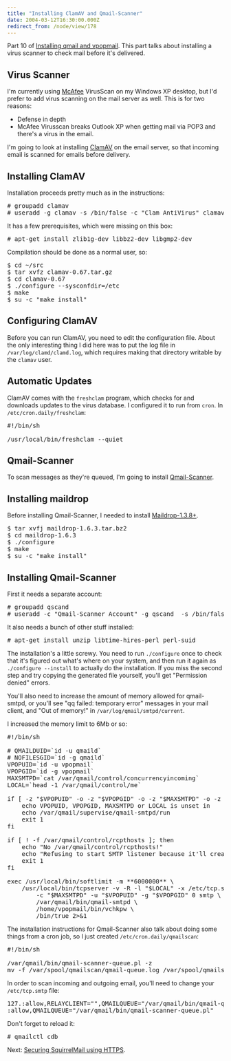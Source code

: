 ```yaml
---
title: "Installing ClamAV and Qmail-Scanner"
date: 2004-03-12T16:30:00.000Z
redirect_from: /node/view/178
---
```

Part 10 of [Installing qmail and vpopmail](/node/view/165). This part talks about installing a virus scanner to check mail before it's delivered.

## Virus Scanner

I'm currently using [McAfee](http://www.mcafee.com/) VirusScan on my Windows XP desktop, but I'd prefer to add virus scanning on the mail server as well. This is for two reasons:

*   Defense in depth
*   McAfee Virusscan breaks Outlook XP when getting mail via POP3 and there's a virus in the email.

I'm going to look at installing [ClamAV](http://www.clamav.net/) on the email server, so that incoming email is scanned for emails before delivery.

## Installing ClamAV

Installation proceeds pretty much as in the instructions:

<pre># groupadd clamav
# useradd -g clamav -s /bin/false -c "Clam AntiVirus" clamav</pre>

It has a few prerequisites, which were missing on this box:

<pre># apt-get install zlib1g-dev libbz2-dev libgmp2-dev</pre>

Compilation should be done as a normal user, so:

<pre>$ cd ~/src
$ tar xvfz clamav-0.67.tar.gz
$ cd clamav-0.67
$ ./configure --sysconfdir=/etc
$ make
$ su -c "make install"</pre>

## Configuring ClamAV

Before you can run ClamAV, you need to edit the configuration file. About the only interesting thing I did here was to put the log file in `/var/log/clamd/clamd.log`, which requires making that directory writable by the `clamav` user.

## Automatic Updates

ClamAV comes with the `freshclam` program, which checks for and downloads updates to the virus database. I configured it to run from `cron`. In `/etc/cron.daily/freshclam`:

<pre>#!/bin/sh

/usr/local/bin/freshclam --quiet</pre>

## Qmail-Scanner

To scan messages as they're queued, I'm going to install [Qmail-Scanner](http://qmail-scanner.sourceforge.net/).

## Installing maildrop

Before installing Qmail-Scanner, I needed to install [Maildrop-1.3.8+](http://download.sourceforge.net/courier/).

<pre>$ tar xvfj maildrop-1.6.3.tar.bz2
$ cd maildrop-1.6.3
$ ./configure
$ make
$ su -c "make install"</pre>

## Installing Qmail-Scanner

First it needs a separate account:

<pre># groupadd qscand
# useradd -c "Qmail-Scanner Account" -g qscand  -s /bin/false qscand</pre>

It also needs a bunch of other stuff installed:

<pre># apt-get install unzip libtime-hires-perl perl-suid</pre>

The installation's a little screwy. You need to run `./configure` once to check that it's figured out what's where on your system, and then run it again as `./configure --install` to actually do the installation. If you miss the second step and try copying the generated file yourself, you'll get "Permission denied" errors.

You'll also need to increase the amount of memory allowed for qmail-smtpd, or you'll see "qq failed: temporary error" messages in your mail client, and "Out of memory!" in `/var/log/qmail/smtpd/current`.

I increased the memory limit to 6Mb or so:

<pre>#!/bin/sh

# QMAILDUID=`id -u qmaild`
# NOFILESGID=`id -g qmaild`
VPOPUID=`id -u vpopmail`
VPOPGID=`id -g vpopmail`
MAXSMTPD=`cat /var/qmail/control/concurrencyincoming`
LOCAL=`head -1 /var/qmail/control/me`

if [ -z "$VPOPUID" -o -z "$VPOPGID" -o -z "$MAXSMTPD" -o -z "$LOCAL" ]; then
    echo VPOPUID, VPOPGID, MAXSMTPD or LOCAL is unset in
    echo /var/qmail/supervise/qmail-smtpd/run
    exit 1
fi

if [ ! -f /var/qmail/control/rcpthosts ]; then
    echo "No /var/qmail/control/rcpthosts!"
    echo "Refusing to start SMTP listener because it'll create an open relay"
    exit 1
fi

exec /usr/local/bin/softlimit -m **6000000** \
    /usr/local/bin/tcpserver -v -R -l "$LOCAL" -x /etc/tcp.smtp.cdb \
        -c "$MAXSMTPD" -u "$VPOPUID" -g "$VPOPGID" 0 smtp \
        /var/qmail/bin/qmail-smtpd \
        /home/vpopmail/bin/vchkpw \
        /bin/true 2>&1</pre>

The installation instructions for Qmail-Scanner also talk about doing some things from a cron job, so I just created `/etc/cron.daily/qmailscan`:

<pre>#!/bin/sh

/var/qmail/bin/qmail-scanner-queue.pl -z
mv -f /var/spool/qmailscan/qmail-queue.log /var/spool/qmailscan/qmail-queue.log.1</pre>

In order to scan incoming and outgoing email, you'll need to change your `/etc/tcp.smtp` file:

<pre>127.:allow,RELAYCLIENT="",QMAILQUEUE="/var/qmail/bin/qmail-queue"
:allow,QMAILQUEUE="/var/qmail/bin/qmail-scanner-queue.pl"</pre>

Don't forget to reload it:

<pre># qmailctl cdb</pre>

Next: [Securing SquirrelMail using HTTPS](/node/view/179).

